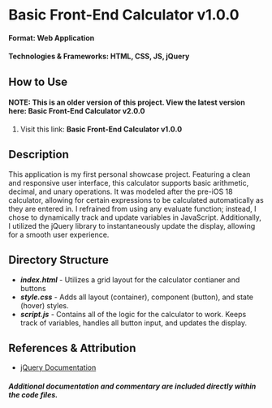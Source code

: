 # Basic Front-End Calculator v1.0.0
#### Format: Web Application
#### Technologies & Frameworks: HTML, CSS, JS, jQuery
## How to Use
#### NOTE: This is an older version of this project. View the latest version here: Basic Front-End Calculator v2.0.0
1. Visit this link: **Basic Front-End Calculator v1.0.0**
## Description
This application is my first personal showcase project. Featuring a clean and responsive user interface, this calculator supports basic arithmetic, decimal, and unary operations. It was modeled after the pre-iOS 18 calculator, allowing for certain expressions to be calculated automatically as they are entered in. I refrained from using any evaluate function; instead, I chose to dynamically track and update variables in JavaScript. Additionally, I utilized the jQuery library to instantaneously update the display, allowing for a smooth user experience. 

## Directory Structure
* **_index.html_** - Utilizes a grid layout for the calculator contianer and buttons
* **_style.css_** - Adds all layout (container), component (button), and state (hover) styles. 
* **_script.js_** - Contains all of the logic for the calculator to work. Keeps track of variables, handles all button input, and updates the display. 
## References & Attribution
* [jQuery Documentation](https://jquery.com)
##### Additional documentation and commentary are included directly within the code files. 
